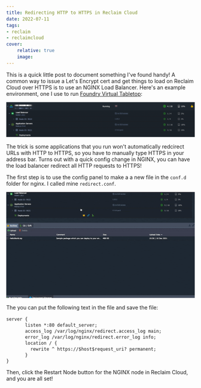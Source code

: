 ```yaml
---
title: Redirecting HTTP to HTTPS in Reclaim Cloud
date: 2022-07-11
tags:
- reclaim
- reclaimcloud
cover:
    relative: true
    image: 
---
```


This is a quick little post to document something I've found handy! A common way to issue a Let's Encrypt cert and get things to load on Reclaim Cloud over HTTPS is to use an NGINX Load Balancer. Here's an example environment, one I use to run [Foundry Virtual Tabletop](https://jadin.me/foundry-on-reclaim-cloud/):

![screenshot of an environment in reclaim cloud with an nginx load balancer, and node application server](reclaim-cloud-nginx-node.png)

The trick is some applications that you run won't automatically redcirect URLs with HTTP to HTTPS, so you have to manually type HTTPS in your address bar. Turns out with a quick config change in NGINX, you can have the load balancer redirect all HTTP requests to HTTPS!

The first step is to use the config panel to make a a new file in the `conf.d` folder for nginx. I called mine `redirect.conf`.

![an animation showing creating the blank redirect.conf file](redirect-conf.gif)

The you can put the following text in the file and save the file:

```
server {
       listen *:80 default_server;
       access_log /var/log/nginx/redirect.access_log main;
       error_log /var/log/nginx/redirect.error_log info;
       location / {
         rewrite ^ https://$host$request_uri? permanent;
       }
}
```

Then, click the Restart Node button for the NGINX node in Reclaim Cloud, and you are all set!